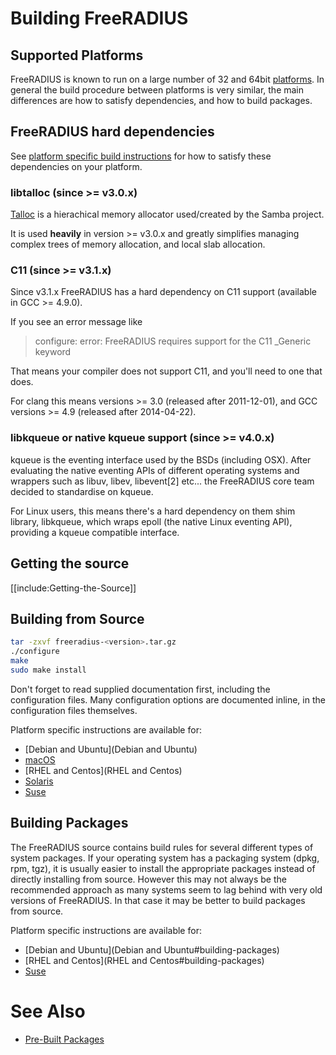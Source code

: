 # Building FreeRADIUS
## Supported Platforms

FreeRADIUS is known to run on a large number of 32 and 64bit [platforms](Platforms). In general the build procedure between platforms is very similar, the main differences are how to satisfy dependencies, and how to build packages.

## FreeRADIUS hard dependencies

See [platform specific build instructions](#building-from-source) for how to satisfy these dependencies on your platform.

### libtalloc (since >= v3.0.x)

[Talloc](https://talloc.samba.org/talloc/doc/html/index.html) is a hierachical memory allocator used/created by the Samba project.

It is used **heavily** in version >= v3.0.x and greatly simplifies managing complex trees of memory allocation, and local slab allocation.

### C11 (since >= v3.1.x)

Since v3.1.x  FreeRADIUS has a hard dependency on C11 support (available in GCC >= 4.9.0).

If you see an error message like

> configure: error: FreeRADIUS requires support for the C11 _Generic keyword

That means your compiler does not support C11, and you'll need to one that does.

For clang this means versions >= 3.0 (released after 2011-12-01), and GCC versions >= 4.9 (released after 2014-04-22).

### libkqueue or native kqueue support (since >= v4.0.x)

kqueue is the eventing interface used by the BSDs (including OSX).  After evaluating the native eventing APIs of different operating systems and wrappers such as libuv, libev, libevent[2] etc... the FreeRADIUS core team decided to standardise on kqueue.

For Linux users, this means there's a hard dependency on them shim library, libkqueue, which wraps epoll (the native Linux eventing API), providing a kqueue compatible interface.

## Getting the source

[[include:Getting-the-Source]]

## Building from Source

```bash
tar -zxvf freeradius-<version>.tar.gz	 
./configure	 
make	  
sudo make install	 
```

Don't forget to read supplied documentation first, including the configuration files. Many configuration options are documented inline, in the configuration files themselves. 

Platform specific instructions are available for:

- [Debian and Ubuntu](Debian and Ubuntu)
- [macOS](macOS)
- [RHEL and Centos](RHEL and Centos)
- [Solaris](Solaris)
- [Suse](Suse)

## Building Packages

The FreeRADIUS source contains build rules for several different types of system packages. If your operating system has a packaging system (dpkg, rpm, tgz), it is usually easier to install the appropriate packages instead of directly installing from source. However this may not always be the recommended approach as many systems seem to lag behind with very old versions of FreeRADIUS. In that case it may be better to build packages from source.

Platform specific instructions are available for:

- [Debian and Ubuntu](Debian and Ubuntu#building-packages)
- [RHEL and Centos](RHEL and Centos#building-packages)
- [Suse](Suse#building-packages)

# See Also
* [Pre-Built Packages](pre-built-packages)